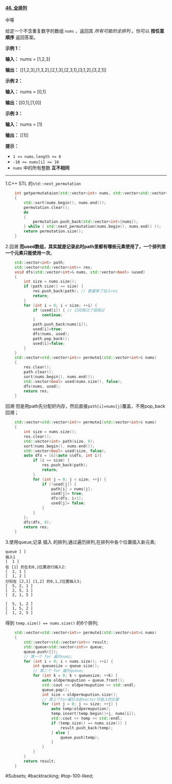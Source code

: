 #### [46. 全排列](https://leetcode.cn/problems/permutations/)

中等

给定一个不含重复数字的数组 `nums` ，返回其 _所有可能的全排列_ 。你可以 **按任意顺序** 返回答案。

**示例 1：**

**输入：** nums = [1,2,3]

**输出：** \[[1,2,3],[1,3,2],[2,1,3],[2,3,1],[3,1,2],[3,2,1]\]

**示例 2：**

**输入：** nums = [0,1]

**输出：**\[[0,1],[1,0]\]

**示例 3：**

**输入：** nums = [1]

**输出：** \[[1]\]

**提示：**

- `1 <= nums.length <= 6`
- `-10 <= nums[i] <= 10`
- `nums` 中的所有整数 **互不相同**
---- ----
1.C++ STL 的`std::next_permutation`
```cpp
    int getpermutataion(std::vector<int> nums, std::vector<std::vector<int>> & permutation)
    {
        std::sort(nums.begin(), nums.end());
        permutation.clear();
        do
        {
            permutation.push_back(std::vector<int>{nums});
        } while ( std::next_permutation(nums.begin(), nums.end() ));
        return permutation.size();
    }
```
2.回溯
**而used数组，其实就是记录此时path里都有哪些元素使用了，一个排列里一个元素只能使用一次**。
```cpp
    std::vector<int> path;
    std::vector<std::vector<int>> res;
    void dfs(std::vector<int>& nums, std::vector<bool> &used)
    {
        int size = nums.size();
        if (path.size() == size) {
            res.push_back(path); // 数量够了加入res
            return;
        }
        for (int i = 0; i < size; ++i) {
            if (used[i]) { // 已经取过了就跳过
                continue;
            }
            path.push_back(nums[i]);
            used[i]=true;
            dfs(nums, used);
            path.pop_back();
            used[i]=false;
        }
    }
    std::vector<std::vector<int>> permute1(std::vector<int>& nums)
    {
        res.clear();
        path.clear();
        sort(nums.begin(), nums.end());
        std::vector<bool> used(nums.size(), false);
        dfs(nums, used);
        return res;
    }
```
回溯 但是用path先分配好内存，然后直接`path[i]=nums[j]`覆盖，不用pop_back回溯；
```cpp
    std::vector<std::vector<int>> permute1(std::vector<int>& nums)
    {
        int size = nums.size();
        res.clear();
        std::vector<int> path(size, 0);
        sort(nums.begin(), nums.end());
        std::vector<bool> used(size, false);
        auto dfs = [&](auto &&dfs, int i){
            if (i == size) {
                res.push_back(path);
                return;
            }
            for (int j = 0; j < size; ++j) {
                if (!used[j]) {
                    path[i] = nums[j];
                    used[j]= true;
                    dfs(dfs, i+1);
                    used[j]= false;
                }
            }
        };
        dfs(dfs, 0);
        return res;
    }
```
3.使用queue,记录 插入 的排列;通过遍历排列,在排列中各个位置插入新元素;
```
queue [ ]
插入1
[  1 ]
在 [1] 的左右0,1位置进行插入2:
[  2, 1 ]
[  1, 2 ]
分别在 [2,1] [1,2] 的0,1,2位置插入5;
[  5, 2, 1 ]
[  2, 5, 1 ]
[  2, 1, 5 ]

[  5, 1, 2 ]
[  1, 5, 2 ]
[  1, 2, 5 ]
```
得到 `temp.size() == nums.size()` 的6个排列;
```cpp
    std::vector<std::vector<int>> permute1(std::vector<int>& nums)
    {
        std::vector<std::vector<int>> result;
        std::queue<std::vector<int>> queue;
        queue.push({});
        // 第一个 for 遍历nums;
        for (int i = 0; i < nums.size(); ++i) {
            int queuesize = queue.size();
            // 第二个 for 遍历queue;
            for (int k = 0; k < queuesize; ++k) {
                auto oldpermupution = queue.front();
                std::cout << oldpermupution << std::endl;
                queue.pop();
                int size = oldpermupution.size();
                // 第三个for遍历当前vector可插入的位置
                for (int j = 0; j <= size; ++j) {
                    auto temp(oldpermupution);
                    temp.insert(temp.begin()+j, nums[i]);
                    std::cout << temp << std::endl;
                    if (temp.size() == nums.size()) {
                        result.push_back(temp);
                    } else {
                        queue.push(temp);
                    }
                }
            }
        }
        return result;
    }
```

#Subsets; #backtracking; #top-100-liked; 
